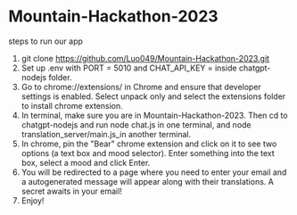 # Mountain-Hackathon-2023
steps to run our app
1. git clone https://github.com/Luo049/Mountain-Hackathon-2023.git
2. Set up .env with PORT = 5010 and CHAT_API_KEY = <key provided> inside chatgpt-nodejs folder.
3. Go to chrome://extensions/ in Chrome and ensure that developer settings is enabled. Select unpack only and select the extensions folder to install chrome
extension.
4. In terminal, make sure you are in Mountain-Hackathon-2023. Then cd to chatgpt-nodejs and run node chat.js in one terminal, and node translation_server/main.js_in another terminal.
5. In chrome, pin the "Bear" chrome extension and click on it to see two options (a text box and mood selector). Enter something into the text box, select a mood and click Enter.
6. You will be redirected to a page where you need to enter your email and a autogenerated message will appear along with their translations. A secret awaits in your email!
7. Enjoy!